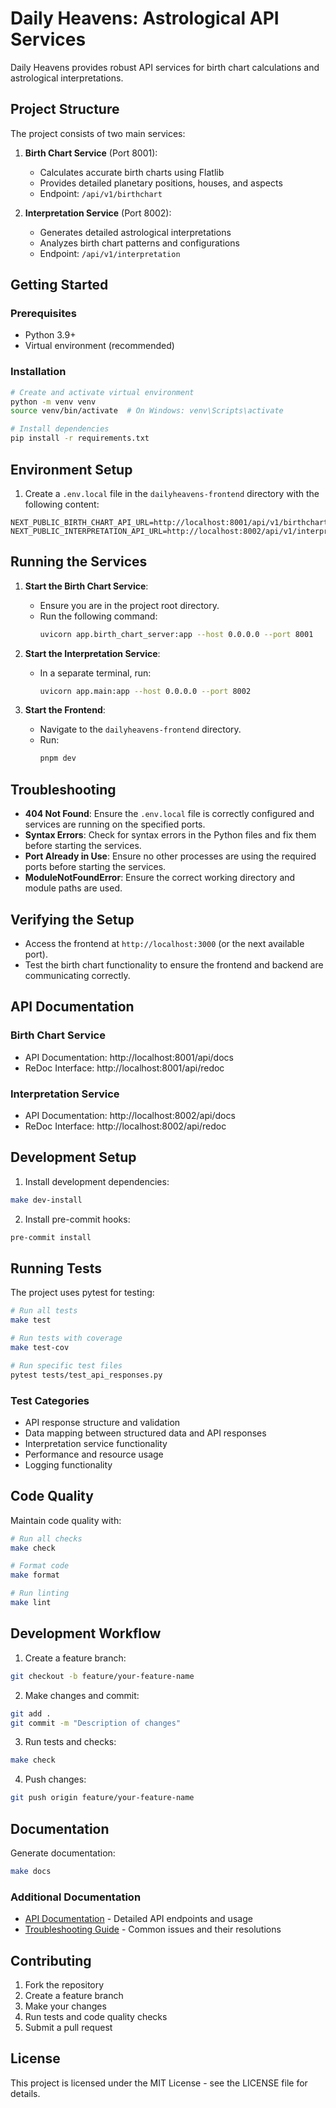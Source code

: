 # Daily Heavens: Astrological API Services

Daily Heavens provides robust API services for birth chart calculations and astrological interpretations.

## Project Structure

The project consists of two main services:

1. **Birth Chart Service** (Port 8001):
   - Calculates accurate birth charts using Flatlib
   - Provides detailed planetary positions, houses, and aspects
   - Endpoint: `/api/v1/birthchart`

2. **Interpretation Service** (Port 8002):
   - Generates detailed astrological interpretations
   - Analyzes birth chart patterns and configurations
   - Endpoint: `/api/v1/interpretation`

## Getting Started

### Prerequisites

- Python 3.9+
- Virtual environment (recommended)

### Installation

```bash
# Create and activate virtual environment
python -m venv venv
source venv/bin/activate  # On Windows: venv\Scripts\activate

# Install dependencies
pip install -r requirements.txt
```

## Environment Setup

1. Create a `.env.local` file in the `dailyheavens-frontend` directory with the following content:

```
NEXT_PUBLIC_BIRTH_CHART_API_URL=http://localhost:8001/api/v1/birthchart
NEXT_PUBLIC_INTERPRETATION_API_URL=http://localhost:8002/api/v1/interpretation
```

## Running the Services

1. **Start the Birth Chart Service**:
   - Ensure you are in the project root directory.
   - Run the following command:
     ```bash
     uvicorn app.birth_chart_server:app --host 0.0.0.0 --port 8001
     ```

2. **Start the Interpretation Service**:
   - In a separate terminal, run:
     ```bash
     uvicorn app.main:app --host 0.0.0.0 --port 8002
     ```

3. **Start the Frontend**:
   - Navigate to the `dailyheavens-frontend` directory.
   - Run:
     ```bash
     pnpm dev
     ```

## Troubleshooting

- **404 Not Found**: Ensure the `.env.local` file is correctly configured and services are running on the specified ports.
- **Syntax Errors**: Check for syntax errors in the Python files and fix them before starting the services.
- **Port Already in Use**: Ensure no other processes are using the required ports before starting the services.
- **ModuleNotFoundError**: Ensure the correct working directory and module paths are used.

## Verifying the Setup

- Access the frontend at `http://localhost:3000` (or the next available port).
- Test the birth chart functionality to ensure the frontend and backend are communicating correctly.

## API Documentation

### Birth Chart Service
- API Documentation: http://localhost:8001/api/docs
- ReDoc Interface: http://localhost:8001/api/redoc

### Interpretation Service
- API Documentation: http://localhost:8002/api/docs
- ReDoc Interface: http://localhost:8002/api/redoc

## Development Setup

1. Install development dependencies:
```bash
make dev-install
```

2. Install pre-commit hooks:
```bash
pre-commit install
```

## Running Tests

The project uses pytest for testing:

```bash
# Run all tests
make test

# Run tests with coverage
make test-cov

# Run specific test files
pytest tests/test_api_responses.py
```

### Test Categories

- API response structure and validation
- Data mapping between structured data and API responses
- Interpretation service functionality
- Performance and resource usage
- Logging functionality

## Code Quality

Maintain code quality with:

```bash
# Run all checks
make check

# Format code
make format

# Run linting
make lint
```

## Development Workflow

1. Create a feature branch:
```bash
git checkout -b feature/your-feature-name
```

2. Make changes and commit:
```bash
git add .
git commit -m "Description of changes"
```

3. Run tests and checks:
```bash
make check
```

4. Push changes:
```bash
git push origin feature/your-feature-name
```

## Documentation

Generate documentation:
```bash
make docs
```

### Additional Documentation
- [API Documentation](docs/api.md) - Detailed API endpoints and usage
- [Troubleshooting Guide](docs/troubleshooting.md) - Common issues and their resolutions

## Contributing

1. Fork the repository
2. Create a feature branch
3. Make your changes
4. Run tests and code quality checks
5. Submit a pull request

## License

This project is licensed under the MIT License - see the LICENSE file for details.